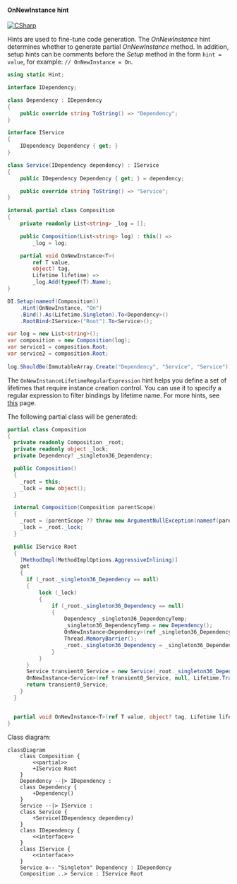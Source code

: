 #### OnNewInstance hint

[![CSharp](https://img.shields.io/badge/C%23-code-blue.svg)](../tests/Pure.DI.UsageTests/Hints/OnNewInstanceHintScenario.cs)

Hints are used to fine-tune code generation. The _OnNewInstance_ hint determines whether to generate partial _OnNewInstance_ method.
In addition, setup hints can be comments before the _Setup_ method in the form ```hint = value```, for example: `// OnNewInstance = On`.


```c#
using static Hint;

interface IDependency;

class Dependency : IDependency
{
    public override string ToString() => "Dependency";
}

interface IService
{
    IDependency Dependency { get; }
}

class Service(IDependency dependency) : IService
{
    public IDependency Dependency { get; } = dependency;

    public override string ToString() => "Service";
}

internal partial class Composition
{
    private readonly List<string> _log = [];

    public Composition(List<string> log) : this() =>
        _log = log;

    partial void OnNewInstance<T>(
        ref T value,
        object? tag,
        Lifetime lifetime) =>
        _log.Add(typeof(T).Name);
}

DI.Setup(nameof(Composition))
    .Hint(OnNewInstance, "On")
    .Bind().As(Lifetime.Singleton).To<Dependency>()
    .RootBind<IService>("Root").To<Service>();

var log = new List<string>();
var composition = new Composition(log);
var service1 = composition.Root;
var service2 = composition.Root;
        
log.ShouldBe(ImmutableArray.Create("Dependency", "Service", "Service"));
```

The `OnNewInstanceLifetimeRegularExpression` hint helps you define a set of lifetimes that require instance creation control. You can use it to specify a regular expression to filter bindings by lifetime name.
For more hints, see [this](https://github.com/DevTeam/Pure.DI/blob/master/README.md#setup-hints) page.

The following partial class will be generated:

```c#
partial class Composition
{
  private readonly Composition _root;
  private readonly object _lock;
  private Dependency? _singleton36_Dependency;

  public Composition()
  {
    _root = this;
    _lock = new object();
  }

  internal Composition(Composition parentScope)
  {
    _root = (parentScope ?? throw new ArgumentNullException(nameof(parentScope)))._root;
    _lock = _root._lock;
  }

  public IService Root
  {
    [MethodImpl(MethodImplOptions.AggressiveInlining)]
    get
    {
      if (_root._singleton36_Dependency == null)
      {
          lock (_lock)
          {
              if (_root._singleton36_Dependency == null)
              {
                  Dependency _singleton36_DependencyTemp;
                  _singleton36_DependencyTemp = new Dependency();
                  OnNewInstance<Dependency>(ref _singleton36_DependencyTemp, null, Lifetime.Singleton);
                  Thread.MemoryBarrier();
                  _root._singleton36_Dependency = _singleton36_DependencyTemp;
              }
          }
      }
      Service transient0_Service = new Service(_root._singleton36_Dependency!);
      OnNewInstance<Service>(ref transient0_Service, null, Lifetime.Transient);
      return transient0_Service;
    }
  }


  partial void OnNewInstance<T>(ref T value, object? tag, Lifetime lifetime);
}
```

Class diagram:

```mermaid
classDiagram
	class Composition {
		<<partial>>
		+IService Root
	}
	Dependency --|> IDependency : 
	class Dependency {
		+Dependency()
	}
	Service --|> IService : 
	class Service {
		+Service(IDependency dependency)
	}
	class IDependency {
		<<interface>>
	}
	class IService {
		<<interface>>
	}
	Service o-- "Singleton" Dependency : IDependency
	Composition ..> Service : IService Root
```

